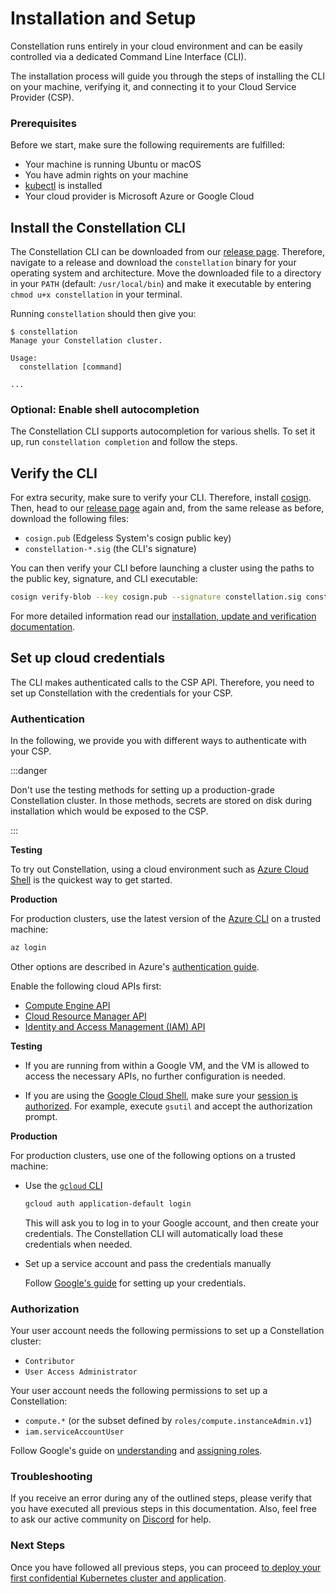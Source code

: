 # Installation and Setup

Constellation runs entirely in your cloud environment and can be easily controlled via a dedicated Command Line Interface (CLI).

The installation process will guide you through the steps of installing the CLI on your machine, verifying it, and connecting it to your Cloud Service Provider (CSP).

### Prerequisites

Before we start, make sure the following requirements are fulfilled:

- Your machine is running Ubuntu or macOS
- You have admin rights on your machine
- [kubectl](https://kubernetes.io/docs/tasks/tools/) is installed
- Your cloud provider is Microsoft Azure or Google Cloud

## Install the Constellation CLI

The Constellation CLI can be downloaded from our [release page](https://github.com/edgelesssys/constellation/releases). Therefore, navigate to a release and download the `constellation` binary for your operating system and architecture. Move the downloaded file to a directory in your `PATH` (default: `/usr/local/bin`) and make it executable by entering `chmod u+x constellation` in your terminal.

Running `constellation` should then give you:

```shell-session
$ constellation
Manage your Constellation cluster.

Usage:
  constellation [command]

...
```

### Optional: Enable shell autocompletion

The Constellation CLI supports autocompletion for various shells. To set it up, run `constellation completion` and follow the steps.

## Verify the CLI

For extra security, make sure to verify your CLI. Therefore, install [cosign](https://github.com/sigstore/cosign). Then, head to our [release page](https://github.com/edgelesssys/constellation/releases) again and, from the same release as before, download the following files:

- `cosign.pub` (Edgeless System's cosign public key)
- `constellation-*.sig` (the CLI's signature)

You can then verify your CLI before launching a cluster using the paths to the public key, signature, and CLI executable:

```bash
cosign verify-blob --key cosign.pub --signature constellation.sig constellation
```

For more detailed information read our [installation, update and verification documentation](../architecture/orchestration.md).

## Set up cloud credentials

The CLI makes authenticated calls to the CSP API. Therefore, you need to set up Constellation with the credentials for your CSP.

### Authentication

In the following, we provide you with different ways to authenticate with your CSP.

:::danger

Don't use the testing methods for setting up a production-grade Constellation cluster. In those methods, secrets are stored on disk during installation which would be exposed to the CSP.

:::

<tabs>
<tabItem value="azure" label="Azure" default>

**Testing**

To try out Constellation, using a cloud environment such as [Azure Cloud Shell](https://docs.microsoft.com/en-us/azure/cloud-shell/overview) is the quickest way to get started.

**Production**

For production clusters, use the latest version of the [Azure CLI](https://docs.microsoft.com/en-us/cli/azure/) on a trusted machine:

```bash
az login
```

Other options are described in Azure's [authentication guide](https://docs.microsoft.com/en-us/cli/azure/authenticate-azure-cli).

</tabItem>
<tabItem value="gcp" label="GCP" default>

Enable the following cloud APIs first:

- [Compute Engine API](https://console.cloud.google.com/marketplace/product/google/compute.googleapis.com)
- [Cloud Resource Manager API](https://console.cloud.google.com/apis/library/cloudresourcemanager.googleapis.com)
- [Identity and Access Management (IAM) API](https://console.developers.google.com/apis/api/iam.googleapis.com)

**Testing**

- If you are running from within a Google VM, and the VM is allowed to access the necessary APIs, no further configuration is needed.

- If you are using the [Google Cloud Shell](https://cloud.google.com/shell), make sure your [session is authorized](https://cloud.google.com/shell/docs/auth). For example, execute `gsutil` and accept the authorization prompt.

**Production**

For production clusters, use one of the following options on a trusted machine:

- Use the [`gcloud` CLI](https://cloud.google.com/sdk/gcloud)

    ```bash
    gcloud auth application-default login
    ```

    This will ask you to log in to your Google account, and then create your credentials.
    The Constellation CLI will automatically load these credentials when needed.

- Set up a service account and pass the credentials manually

    Follow [Google's guide](https://cloud.google.com/docs/authentication/production#manually) for setting up your credentials.

</tabItem>
</tabs>

### Authorization

<tabs>
<tabItem value="azure" label="Azure" default>

Your user account needs the following permissions to set up a Constellation cluster:

- `Contributor`
- `User Access Administrator`

</tabItem>
<tabItem value="gcp" label="GCP" default>

Your user account needs the following permissions to set up a Constellation:

- `compute.*` (or the subset defined by `roles/compute.instanceAdmin.v1`)
- `iam.serviceAccountUser`

Follow Google's guide on [understanding](https://cloud.google.com/iam/docs/understanding-roles) and [assigning roles](https://cloud.google.com/iam/docs/granting-changing-revoking-access).

</tabItem>
</tabs>

### Troubleshooting

If you receive an error during any of the outlined steps, please verify that you have executed all previous steps in this documentation. Also, feel free to ask our active community on [Discord](https://discord.com/invite/rH8QTH56JN) for help.

### Next Steps

Once you have followed all previous steps, you can proceed [to deploy your first confidential Kubernetes cluster and application](first-steps.md).

